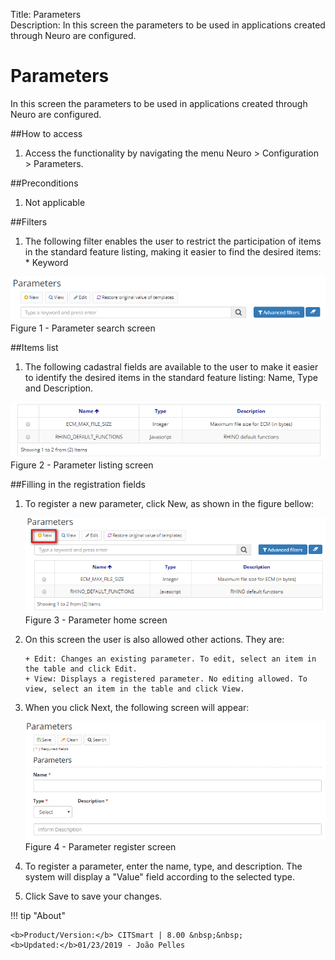 Title: Parameters  
Description: In this screen the parameters to be used in applications created through Neuro are configured.  

# Parameters  

In this screen the parameters to be used in applications created through Neuro are configured. 

##How to access  
1. Access the functionality by navigating the menu Neuro > Configuration > Parameters. 

##Preconditions  
1. Not applicable  

##Filters  
1. The following filter enables the user to restrict the participation of items in the standard feature listing, making it easier to find the desired items:  
       * Keyword  

![Screenshot](images/Parameters-search.png)    
Figure 1 - Parameter search screen  

##Items list  
1. The following cadastral fields are available to the user to make it easier to identify the desired items in the standard feature listing: Name, Type and Description.  

![Screenshot](images/Parameters-Listing.png)   
Figure 2 - Parameter listing screen  

##Filling in the registration fields  
1. To register a new parameter, click New, as shown in the figure bellow:  

    ![Screenshot](images/Parameters-home.png)  
    Figure 3 - Parameter home screen  

2. On this screen the user is also allowed other actions. They are:

       + Edit: Changes an existing parameter. To edit, select an item in the table and click Edit.  
       + View: Displays a registered parameter. No editing allowed. To view, select an item in the table and click View.

3. When you click Next, the following screen will appear:  

    ![Screenshot](images/Parameters-register.png)   
    Figure 4 - Parameter register screen  

4. To register a parameter, enter the name, type, and description. The system will display a "Value" field according to the selected type. 

5. Click Save to save your changes.  

!!! tip "About"

    <b>Product/Version:</b> CITSmart | 8.00 &nbsp;&nbsp;
    <b>Updated:</b>01/23/2019 - João Pelles  
